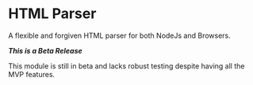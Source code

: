 # HTML Parser
A flexible and forgiven HTML parser for both NodeJs and Browsers.

***This is a Beta Release***

This module is still in beta and lacks robust testing despite having all the MVP features.